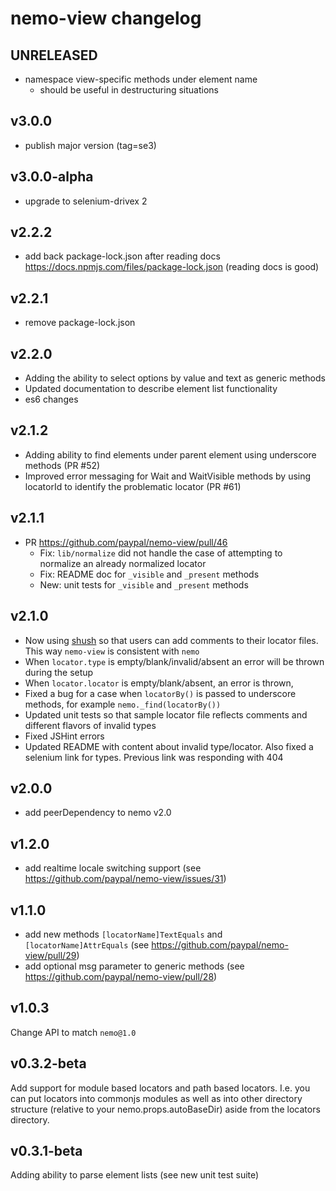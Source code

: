 # nemo-view changelog

## UNRELEASED

* namespace view-specific methods under element name
  * should be useful in destructuring situations 

## v3.0.0

* publish major version (tag=se3)

## v3.0.0-alpha

* upgrade to selenium-drivex 2

## v2.2.2

* add back package-lock.json after reading docs https://docs.npmjs.com/files/package-lock.json (reading docs is good)

## v2.2.1

* remove package-lock.json

## v2.2.0
 
* Adding the ability to select options by value and text as generic methods
* Updated documentation to describe element list functionality
* es6 changes

## v2.1.2

* Adding ability to find elements under parent element using underscore methods (PR #52)
* Improved error messaging for Wait and WaitVisible methods by using locatorId to identify the problematic locator (PR #61)

## v2.1.1

- PR https://github.com/paypal/nemo-view/pull/46
  - Fix: `lib/normalize` did not handle the case of attempting to normalize an already normalized locator
  - Fix: README doc for `_visible` and `_present` methods
  - New: unit tests for `_visible` and `_present` methods
  
## v2.1.0

* Now using [shush](https://github.com/krakenjs/shush) so that users can add comments to their locator files. This way `nemo-view` is consistent with `nemo`
* When `locator.type` is empty/blank/invalid/absent an error will be thrown during the setup
* When `locator.locator` is empty/blank/absent, an error is thrown,
* Fixed a bug for a case when `locatorBy()` is passed to underscore methods, for example  `nemo._find(locatorBy())`
* Updated unit tests so that sample locator file reflects comments and different flavors of invalid types
* Fixed JSHint errors
* Updated README with content about invalid type/locator. Also fixed a selenium link for types. Previous link was responding with 404

## v2.0.0

* add peerDependency to nemo v2.0

## v1.2.0

* add realtime locale switching support (see https://github.com/paypal/nemo-view/issues/31)

## v1.1.0

* add new methods `[locatorName]TextEquals` and `[locatorName]AttrEquals` (see https://github.com/paypal/nemo-view/pull/29)
* add optional msg parameter to generic methods (see https://github.com/paypal/nemo-view/pull/28)

## v1.0.3

Change API to match `nemo@1.0`

## v0.3.2-beta

Add support for module based locators and path based locators. I.e. you can put locators into commonjs modules as well as into other directory structure
(relative to your nemo.props.autoBaseDir) aside from the locators directory.

## v0.3.1-beta

Adding ability to parse element lists (see new unit test suite)
